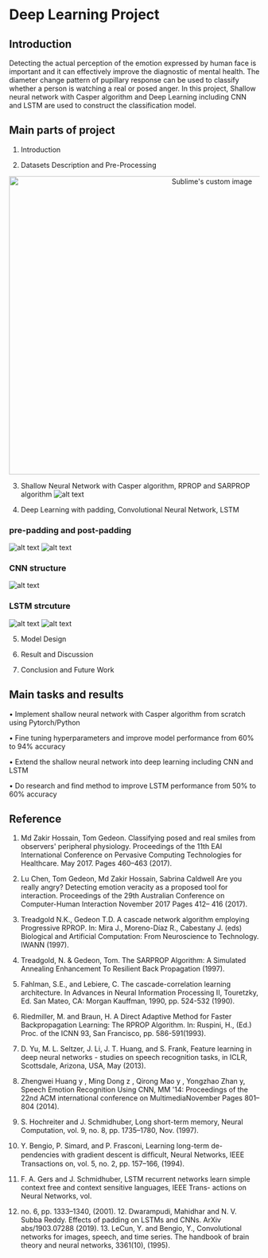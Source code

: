 # Deep Learning Project
## Introduction
Detecting the actual perception of the emotion expressed by human face is important and it can effectively improve the diagnostic of mental health. The diameter change pattern of pupillary response can be used to classify whether a person is watching a real or posed anger. In this project, Shallow neural network with Casper algorithm and Deep Learning including CNN and LSTM are used to construct the classification model.

## Main parts of project
1. Introduction

2. Datasets Description and Pre-Processing
<p align="center">
  <img src="https://github.com/hao-wen-cbr/Deep_Learning_Project/blob/master/screenshots/fig1.png?raw=true" alt="Sublime's custom image" width="800" height="600"/>
</p>

3. Shallow Neural Network with Casper algorithm, RPROP and SARPROP algorithm
![alt text](https://github.com/hao-wen-cbr/Deep_Learning_Project/blob/master/screenshots/fig2.png?raw=true)

4. Deep Learning with padding, Convolutional Neural Network, LSTM

### pre-padding and post-padding
![alt text](https://github.com/hao-wen-cbr/Deep_Learning_Project/blob/master/screenshots/fig3.png?raw=true)
![alt text](https://github.com/hao-wen-cbr/Deep_Learning_Project/blob/master/screenshots/fig4.png?raw=true)

### CNN structure
![alt text](https://github.com/hao-wen-cbr/Deep_Learning_Project/blob/master/screenshots/fig5.png?raw=true)

### LSTM strcuture
![alt text](https://github.com/hao-wen-cbr/Deep_Learning_Project/blob/master/screenshots/fig7.png?raw=true)
![alt text](https://github.com/hao-wen-cbr/Deep_Learning_Project/blob/master/screenshots/fig6.png?raw=true)

5. Model Design

6. Result and Discussion

7. Conclusion and Future Work

## Main tasks and results
•	Implement shallow neural network with Casper algorithm from scratch using Pytorch/Python

•	Fine tuning hyperparameters and improve model performance from 60% to 94% accuracy

•	Extend the shallow neural network into deep learning including CNN and LSTM

•	Do research and find method to improve LSTM performance from 50% to 60% accuracy 

## Reference
1. Md Zakir Hossain, Tom Gedeon. Classifying posed and real smiles from observers' peripheral physiology. Proceedings of the 11th EAI International Conference on Pervasive Computing Technologies for Healthcare. May 2017. Pages 460–463 (2017).

2. Lu Chen, Tom Gedeon, Md Zakir Hossain, Sabrina Caldwell Are you really angry? Detecting emotion veracity as a proposed tool for interaction. Proceedings of the 29th Australian Conference on Computer-Human Interaction November 2017 Pages 412– 416 (2017). 

3. Treadgold N.K., Gedeon T.D. A cascade network algorithm employing Progressive RPROP. In: Mira J., Moreno-Díaz R., Cabestany J. (eds) Biological and Artificial Computation: From Neuroscience to Technology. IWANN (1997). 

4. Treadgold, N. & Gedeon, Tom. The SARPROP Algorithm: A Simulated Annealing Enhancement To Resilient Back Propagation (1997). 

5. Fahlman, S.E., and Lebiere, C. The cascade-correlation learning architecture. In Advances in Neural Information Processing II, Touretzky, Ed. San Mateo, CA: Morgan Kauffman, 1990, pp. 524-532 (1990). 

6. Riedmiller, M. and Braun, H. A Direct Adaptive Method for Faster Backpropagation Learning: The RPROP Algorithm. In: Ruspini, H., (Ed.) Proc. of the ICNN 93, San Francisco, pp. 586-591(1993). 

7. D. Yu, M. L. Seltzer, J. Li, J. T. Huang, and S. Frank, Feature learning in deep neural networks - studies on speech recognition tasks, in ICLR, Scottsdale, Arizona, USA, May (2013). 

8. Zhengwei Huang y , Ming Dong z , Qirong Mao y , Yongzhao Zhan y, Speech Emotion Recognition Using CNN, MM '14: Proceedings of the 22nd ACM international conference on MultimediaNovember Pages 801–804 (2014). 

9. S. Hochreiter and J. Schmidhuber, Long short-term memory, Neural Computation, vol. 9, no. 8, pp. 1735–1780, Nov. (1997). 

10. Y. Bengio, P. Simard, and P. Frasconi, Learning long-term de- pendencies with gradient descent is difﬁcult, Neural Networks, IEEE Transactions on, vol. 5, no. 2, pp. 157–166, (1994). 

11. F. A. Gers and J. Schmidhuber, LSTM recurrent networks learn simple context free and context sensitive languages, IEEE Trans- actions on Neural Networks, vol. 

12. no. 6, pp. 1333–1340, (2001). 12. Dwarampudi, Mahidhar and N. V. Subba Reddy. Effects of padding on LSTMs and CNNs. ArXiv abs/1903.07288 (2019). 13. LeCun, Y. and Bengio, Y., Convolutional networks for images, speech, and time series. The handbook of brain theory and neural networks, 3361(10), (1995).


